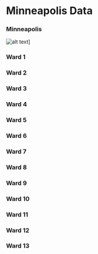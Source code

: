 # Minneapolis Data

### Minneapolis

![alt text]([https://raw.githubusercontent.com/skyydog1/mplsRentAnalysis/refs/heads/main/Images/entire_city_ln_dot_sorted.png](https://raw.githubusercontent.com/skyydog1/mplsRentAnalysis/refs/heads/main/Images/Log%20Total%20Property%20Value%20(Normalized).jpg))]

### Ward 1

### Ward 2

### Ward 3

### Ward 4

### Ward 5

### Ward 6

### Ward 7

### Ward 8

### Ward 9

### Ward 10

### Ward 11

### Ward 12

### Ward 13




